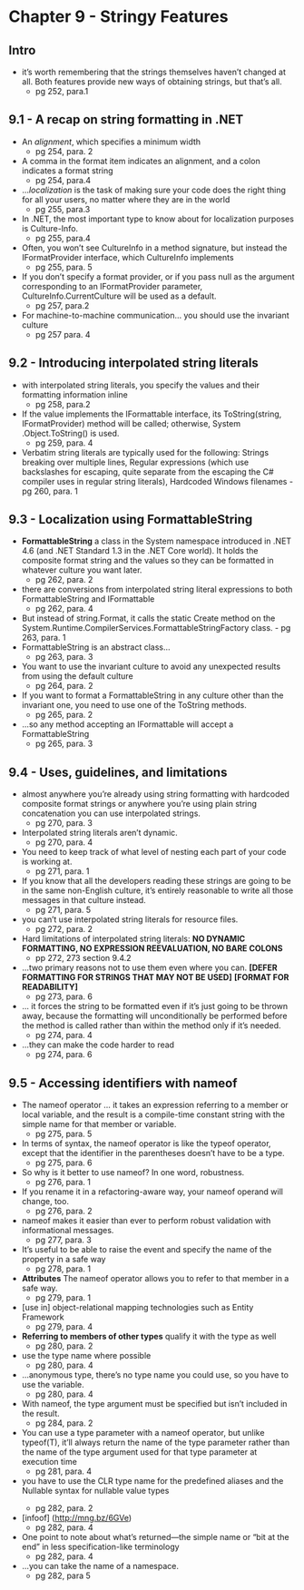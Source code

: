 # Chapter 9 - Stringy Features

## Intro

- it’s worth remembering that the strings themselves haven’t changed at all. Both features provide new ways of obtaining strings, but that’s all. 
  - pg 252, para.1

## 9.1 - A recap on string formatting in .NET

- An *alignment*, which specifies a minimum width 
  - pg 254, para. 2
- A comma in the format item indicates an alignment, and a colon indicates a format string 
  - pg 254, para.4
- …*localization* is the task of making sure your code does the right thing for all your users, no matter where they are in the world 
  - pg 255, para.3
- In .NET, the most important type to know about for localization purposes is Culture-Info. 
  - pg 255, para.4
- Often, you won’t see CultureInfo in a method signature, but instead the IFormatProvider interface, which CultureInfo implements 
  - pg 255, para. 5
- If you don’t specify a format provider, or if you pass null as the argument corresponding to an IFormatProvider parameter, CultureInfo.CurrentCulture will be used as a default. 
  - pg 257, para.2
- For machine-to-machine communication… you should use the invariant culture 
  - pg 257 para. 4
  
## 9.2 - Introducing interpolated string literals

- with interpolated string literals, you specify the values and their formatting information inline 
  - pg 258, para.2
- If the value implements the IFormattable interface, its ToString(string, IFormatProvider) method will be called; otherwise, System .Object.ToString() is used. 
  - pg 259, para. 4
- Verbatim string literals are typically used for the following: Strings breaking over multiple lines, Regular expressions (which use backslashes for escaping, quite separate from the escaping the C# compiler uses in regular string literals), Hardcoded Windows filenames    - pg 260, para. 1

## 9.3 - Localization using FormattableString

- **FormattableString** a class in the System namespace introduced in .NET 4.6 (and .NET Standard 1.3 in the .NET Core world). It holds the composite format string and the values so they can be formatted in whatever culture you want later. 
  - pg 262, para. 2
- there are conversions from interpolated string literal expressions to both FormattableString and IFormattable 
  - pg 262, para. 4
- But instead of string.Format, it calls the static Create method on the System.Runtime.CompilerServices.FormattableStringFactory class.    - pg 263, para. 1
- FormattableString is an abstract class… 
  - pg 263, para. 3
- You want to use the invariant culture to avoid any unexpected results from using the default culture 
  - pg 264, para. 2
- If you want to format a FormattableString in any culture other than the invariant one, you need to use one of the ToString methods. 
  - pg 265, para. 2
- …so any method accepting an IFormattable will accept a FormattableString 
  - pg 265, para. 3

## 9.4 - Uses, guidelines, and limitations

- almost anywhere you’re already using string formatting with hardcoded composite format strings or anywhere you’re using plain string concatenation you can use interpolated strings. 
  - pg 270, para. 3
- Interpolated string literals aren’t dynamic. 
  - pg 270, para. 4
- You need to keep track of what level of nesting each part of your code is working at. 
  - pg 271, para. 1
- If you know that all the developers reading these strings are going to be in the same non-English culture, it’s entirely reasonable to write all those messages in that culture instead. 
  - pg 271, para. 5
- you can’t use interpolated string literals for resource files. 
  - pg 272, para. 2
- Hard limitations of interpolated string literals: **NO DYNAMIC FORMATTING, NO EXPRESSION REEVALUATION, NO BARE COLONS** 
  - pp 272, 273 section 9.4.2
- …two primary reasons not to use them even where you can. **[DEFER FORMATTING FOR STRINGS THAT MAY NOT BE USED]** **[FORMAT FOR READABILITY]** 
  - pg 273, para. 6
- ... it forces the string to be formatted even if it’s just going to be thrown away, because the formatting will unconditionally be performed before the method is called rather than within the method only if it’s needed. 
  - pg 274, para. 4
- …they can make the code harder to read 
  - pg 274, para. 6

## 9.5 - Accessing identifiers with nameof

- The nameof operator … it takes an expression referring to a member or local variable, and the result is a compile-time constant string with the simple name for that member or variable. 
  - pg 275, para. 5
- In terms of syntax, the nameof operator is like the typeof operator, except that the identifier in the parentheses doesn’t have to be a type. 
  - pg 275, para. 6
- So why is it better to use nameof? In one word, robustness. 
  - pg 276, para. 1
- If you rename it in a refactoring-aware way, your nameof operand will change, too. 
  - pg 276, para. 2
- nameof makes it easier than ever to perform robust validation with informational messages. 
  - pg 277, para. 3
- It’s useful to be able to raise the event and specify the name of the property in a safe way 
  - pg 278, para. 1
- **Attributes** The nameof operator allows you to refer to that member in a safe way. 
  - pg 279, para. 1
- [use in] object-relational mapping technologies such as Entity Framework 
  - pg 279, para. 4
- **Referring to members of other types** qualify it with the type as well 
  - pg 280, para. 2
- use the type name where possible 
  - pg 280, para. 4
- …anonymous type, there’s no type name you could use, so you have to use the variable. 
  - pg 280, para. 4
- With nameof, the type argument must be specified but isn’t included in the result. 
  - pg 284, para. 2
- You can use a type parameter with a nameof operator, but unlike typeof(T), it’ll always return the name of the type parameter rather than the name of the type argument used for that type parameter at execution time 
  - pg 281, para. 4
- you have to use the CLR type name for the predefined aliases and the Nullable<T> syntax for nullable value types 
    - pg 282, para. 2
-  [infoof] (http://mng.bz/6GVe)
    - pg 282, para. 4
- One point to note about what’s returned—the simple name or “bit at the end” in less specification-like terminology 
    - pg 282, para. 4
- …you can take the name of a namespace. 
  - pg 282, para 5

